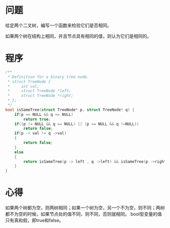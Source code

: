 # 问题
给定两个二叉树，编写一个函数来检验它们是否相同。

如果两个树在结构上相同，并且节点具有相同的值，则认为它们是相同的。

# 程序
```C
/**
 * Definition for a binary tree node.
 * struct TreeNode {
 *     int val;
 *     struct TreeNode *left;
 *     struct TreeNode *right;
 * };
 */
bool isSameTree(struct TreeNode* p, struct TreeNode* q) {
    if(p == NULL && q == NULL)
        return true;
    if((p != NULL && q == NULL) || (p == NULL && q !=NULL))
        return false;
    if(p -> val != q ->val)
    {
        return false;
    }
    else 
    {
        return isSameTree(p -> left , q ->left) && isSameTree(p ->right , q -> right);
    }
}
```
# 心得
如果两个树都为空，则两树相同；如果一个树为空，另一个不为空，则不同；两树都不为空的时候，如果节点处的值不同，则不同，否则就相同。
bool型变量的值只有真和假，即true和false。